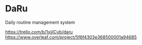 # DaRu
Daily routine management system

https://trello.com/b/1xjjICvb/daru
https://www.overleaf.com/project/5f6f4303e368500001a94685
